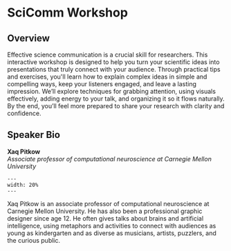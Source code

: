 # SciComm Workshop

## Overview

Effective science communication is a crucial skill for researchers. This interactive workshop is designed to help you turn your scientific ideas into presentations that truly connect with your audience. Through practical tips and exercises, you'll learn how to explain complex ideas in simple and compelling ways, keep your listeners engaged, and leave a lasting impression. We’ll explore techniques for grabbing attention, using visuals effectively, adding energy to your talk, and organizing it so it flows naturally. By the end, you’ll feel more prepared to share your research with clarity and confidence.

## Speaker Bio

**Xaq Pitkow**<br>
*Associate professor of computational neuroscience at Carnegie Mellon University*

```{figure} ../research-training/images/Xaq.jpg
---
width: 20%
---
```

Xaq Pitkow is an associate professor of computational neuroscience at Carnegie Mellon University. He has also been a professional graphic designer since age 12. He often gives talks about brains and artificial intelligence, using metaphors and activities to connect with audiences as young as kindergarten and as diverse as musicians, artists, puzzlers, and the curious public.